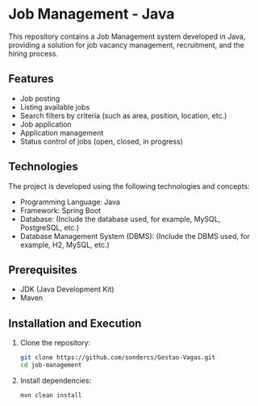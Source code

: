 # Job Management - Java

This repository contains a Job Management system developed in Java, providing a solution for job vacancy management, recruitment, and the hiring process.

## Features

- Job posting
- Listing available jobs
- Search filters by criteria (such as area, position, location, etc.)
- Job application
- Application management
- Status control of jobs (open, closed, in progress)

## Technologies

The project is developed using the following technologies and concepts:

- Programming Language: Java
- Framework: Spring Boot
- Database: (Include the database used, for example, MySQL, PostgreSQL, etc.)
- Database Management System (DBMS): (Include the DBMS used, for example, H2, MySQL, etc.)

## Prerequisites

- JDK (Java Development Kit)
- Maven

## Installation and Execution

1. Clone the repository:

   ```bash
   git clone https://github.com/sondercs/Gestao-Vagas.git
   cd job-management
   ```

2. Install dependencies:

   ```bash
   mvn clean install
   ```
